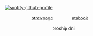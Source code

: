 ㅤㅤㅤ  [![spotify-github-profile](https://spotify-github-profile.kittinanx.com/api/view?uid=wjdes5kajmt1gqhbzctuzbgid&cover_image=true&theme=novatorem&show_offline=false&background_color=121212&interchange=false&bar_color=53b14f&bar_color_cover=false)](https://spotify-github-profile.kittinanx.com/api/view?uid=wjdes5kajmt1gqhbzctuzbgid&redirect=true)
 ㅤㅤ

ㅤㅤㅤ ㅤㅤ  ㅤㅤㅤ ㅤ [strawpage](https://aotmin.straw.page/) ㅤ  ㅤㅤ   ㅤ[atabook](https://beomran.atabook.org/) 


ㅤ  ㅤㅤㅤ  ㅤㅤㅤ  ㅤㅤㅤ  ㅤㅤㅤ ㅤproship dni ㅤㅤ 
  ㅤ ㅤ ㅤ ㅤ

 ㅤㅤㅤ ㅤㅤ  
 
  ㅤㅤ  ㅤㅤ  ㅤㅤ  ㅤㅤ 
  
